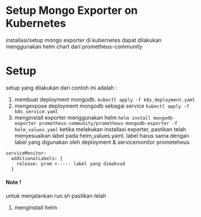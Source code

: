 # Setup Mongo Exporter on Kubernetes

installasi/setup mongo exporter di kubernetes dapat dilakukan menggunakan helm chart dari 
prometheus-community

# Setup
setup yang dilakukan dari contoh ini adalah :
1) membuat deployment mongodb. 
`kubectl apply -f k8s_deployment.yaml`
2) mengexpose deployment mongodb sebagai service
`kubectl apply -f k8s_service.yaml`
3) menginstall exporter menggunakan helm
`helm install mongodb-exporter prometheus-community/prometheus-mongodb-exporter -f helm_values.yaml`
ketika melakukan installasi exporter, pastikan telah menyesuaikan label pada helm_values.yaml. label harus sama dengan label yang digunakan oleh deployment & servicemonitor prometeheus
```
serviceMonitor:
  additionalLabels: {
    release: prom <----- label yang dimaksud
  }
```

#### Note !
untuk menjalankan run.sh pastikan telah
1) menginstall helm
